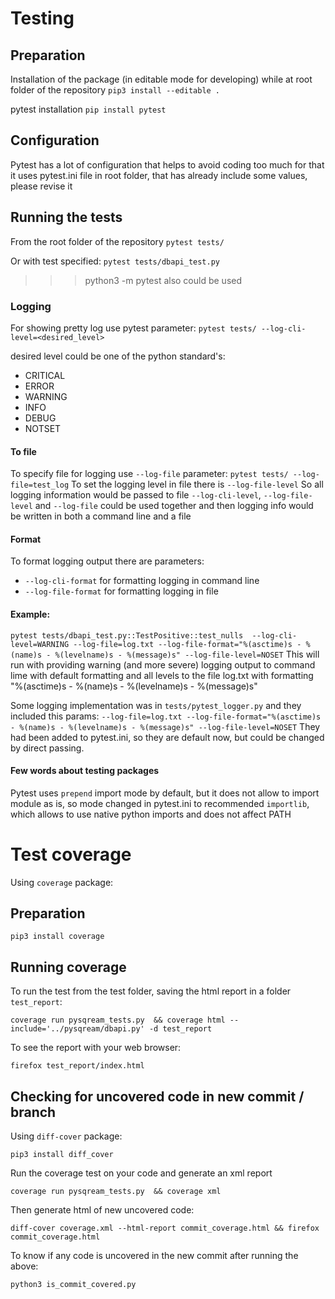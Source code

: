 # Testing

## Preparation
Installation of the package (in editable mode for developing) while at root folder of the repository
`pip3 install --editable .`

pytest installation
`pip install pytest` 

## Configuration
Pytest has a lot of configuration that helps to avoid coding too much
for that it uses pytest.ini file in root folder, that has already include
some values, please revise it

## Running the tests
From the root folder of the repository
`pytest tests/`

Or with test specified:
`pytest tests/dbapi_test.py`
>>> python3 -m pytest also could be used

### Logging
For showing pretty log use pytest parameter:
`pytest tests/ --log-cli-level=<desired_level>`

desired level could be one of the python standard's:
* CRITICAL
* ERROR
* WARNING
* INFO
* DEBUG
* NOTSET

#### To file
To specify file for logging use `--log-file` parameter:
`pytest tests/ --log-file=test_log`
To set the logging level in file there is `--log-file-level` 
So all logging information would be passed to file
`--log-cli-level`, `--log-file-level` and `--log-file` could be used together and then logging info
would be written in both a command line and a file

#### Format
To format logging output there are parameters:
* `--log-cli-format` for formatting logging in command line
* `--log-file-format` for formatting logging in file

#### Example:
`pytest tests/dbapi_test.py::TestPositive::test_nulls  --log-cli-level=WARNING --log-file=log.txt --log-file-format="%(asctime)s - %(name)s - %(levelname)s - %(message)s" --log-file-level=NOSET`
This will run with providing warning (and more severe) logging output to command lime with default formatting and all levels to the file log.txt
with formatting "%(asctime)s - %(name)s - %(levelname)s - %(message)s"

Some logging implementation was in `tests/pytest_logger.py` and they included this params:
`--log-file=log.txt --log-file-format="%(asctime)s - %(name)s - %(levelname)s - %(message)s" --log-file-level=NOSET`
They had been added to pytest.ini, so they are default now, but could be changed by direct passing.

#### Few words about testing packages
Pytest uses `prepend` import mode by default, but it does not allow to
import module as is, so mode changed in pytest.ini to recommended `importlib`,
which allows to use native python imports and does not affect PATH

# Test coverage
Using `coverage` package:

## Preparation
`pip3 install coverage`
 
## Running coverage
To run the test from the test folder, saving the html report in a folder `test_report`:

`coverage run pysqream_tests.py  && coverage html --include='../pysqream/dbapi.py' -d test_report`

To see the report with your web browser:

`firefox test_report/index.html`

## Checking for uncovered code in new commit / branch
Using `diff-cover` package:

`pip3 install diff_cover`

Run the coverage test on your code and generate an xml report

`coverage run pysqream_tests.py  && coverage xml`

Then generate html of new uncovered code:

`diff-cover coverage.xml --html-report commit_coverage.html && firefox commit_coverage.html`

To know if any code is uncovered in the new commit after running the above:

`python3 is_commit_covered.py`
